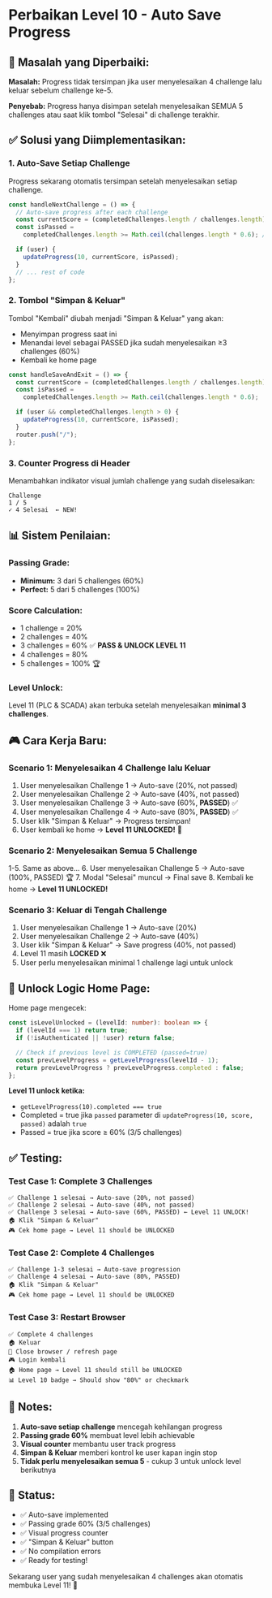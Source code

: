 # Perbaikan Level 10 - Auto Save Progress

## 🔧 Masalah yang Diperbaiki:

**Masalah:** Progress tidak tersimpan jika user menyelesaikan 4 challenge lalu keluar sebelum challenge ke-5.

**Penyebab:** Progress hanya disimpan setelah menyelesaikan SEMUA 5 challenges atau saat klik tombol "Selesai" di challenge terakhir.

## ✅ Solusi yang Diimplementasikan:

### 1. **Auto-Save Setiap Challenge**

Progress sekarang otomatis tersimpan setelah menyelesaikan setiap challenge.

```typescript
const handleNextChallenge = () => {
  // Auto-save progress after each challenge
  const currentScore = (completedChallenges.length / challenges.length) * 100;
  const isPassed =
    completedChallenges.length >= Math.ceil(challenges.length * 0.6); // 60% = 3/5 challenges

  if (user) {
    updateProgress(10, currentScore, isPassed);
  }
  // ... rest of code
};
```

### 2. **Tombol "Simpan & Keluar"**

Tombol "Kembali" diubah menjadi "Simpan & Keluar" yang akan:

- Menyimpan progress saat ini
- Menandai level sebagai PASSED jika sudah menyelesaikan ≥3 challenges (60%)
- Kembali ke home page

```typescript
const handleSaveAndExit = () => {
  const currentScore = (completedChallenges.length / challenges.length) * 100;
  const isPassed =
    completedChallenges.length >= Math.ceil(challenges.length * 0.6);

  if (user && completedChallenges.length > 0) {
    updateProgress(10, currentScore, isPassed);
  }
  router.push("/");
};
```

### 3. **Counter Progress di Header**

Menambahkan indikator visual jumlah challenge yang sudah diselesaikan:

```
Challenge
1 / 5
✓ 4 Selesai  ← NEW!
```

## 📊 Sistem Penilaian:

### **Passing Grade:**

- **Minimum:** 3 dari 5 challenges (60%)
- **Perfect:** 5 dari 5 challenges (100%)

### **Score Calculation:**

- 1 challenge = 20%
- 2 challenges = 40%
- 3 challenges = 60% ✅ **PASS & UNLOCK LEVEL 11**
- 4 challenges = 80%
- 5 challenges = 100% 🏆

### **Level Unlock:**

Level 11 (PLC & SCADA) akan terbuka setelah menyelesaikan **minimal 3 challenges**.

## 🎮 Cara Kerja Baru:

### **Scenario 1: Menyelesaikan 4 Challenge lalu Keluar**

1. User menyelesaikan Challenge 1 → Auto-save (20%, not passed)
2. User menyelesaikan Challenge 2 → Auto-save (40%, not passed)
3. User menyelesaikan Challenge 3 → Auto-save (60%, **PASSED**) ✅
4. User menyelesaikan Challenge 4 → Auto-save (80%, **PASSED**) ✅
5. User klik "Simpan & Keluar" → Progress tersimpan!
6. User kembali ke home → **Level 11 UNLOCKED!** 🎉

### **Scenario 2: Menyelesaikan Semua 5 Challenge**

1-5. Same as above... 6. User menyelesaikan Challenge 5 → Auto-save (100%, PASSED) 🏆 7. Modal "Selesai" muncul → Final save 8. Kembali ke home → **Level 11 UNLOCKED!**

### **Scenario 3: Keluar di Tengah Challenge**

1. User menyelesaikan Challenge 1 → Auto-save (20%)
2. User menyelesaikan Challenge 2 → Auto-save (40%)
3. User klik "Simpan & Keluar" → Save progress (40%, not passed)
4. Level 11 masih **LOCKED** ❌
5. User perlu menyelesaikan minimal 1 challenge lagi untuk unlock

## 🔐 Unlock Logic Home Page:

Home page mengecek:

```typescript
const isLevelUnlocked = (levelId: number): boolean => {
  if (levelId === 1) return true;
  if (!isAuthenticated || !user) return false;

  // Check if previous level is COMPLETED (passed=true)
  const prevLevelProgress = getLevelProgress(levelId - 1);
  return prevLevelProgress ? prevLevelProgress.completed : false;
};
```

**Level 11 unlock ketika:**

- `getLevelProgress(10).completed === true`
- Completed = true jika `passed` parameter di `updateProgress(10, score, passed)` adalah `true`
- Passed = true jika score ≥ 60% (3/5 challenges)

## ✅ Testing:

### Test Case 1: Complete 3 Challenges

```
✅ Challenge 1 selesai → Auto-save (20%, not passed)
✅ Challenge 2 selesai → Auto-save (40%, not passed)
✅ Challenge 3 selesai → Auto-save (60%, PASSED) ← Level 11 UNLOCK!
🏠 Klik "Simpan & Keluar"
🎮 Cek home page → Level 11 should be UNLOCKED
```

### Test Case 2: Complete 4 Challenges

```
✅ Challenge 1-3 selesai → Auto-save progression
✅ Challenge 4 selesai → Auto-save (80%, PASSED)
🏠 Klik "Simpan & Keluar"
🎮 Cek home page → Level 11 should be UNLOCKED
```

### Test Case 3: Restart Browser

```
✅ Complete 4 challenges
🏠 Keluar
🔄 Close browser / refresh page
🎮 Login kembali
🏠 Home page → Level 11 should still be UNLOCKED
📊 Level 10 badge → Should show "80%" or checkmark
```

## 📝 Notes:

1. **Auto-save setiap challenge** mencegah kehilangan progress
2. **Passing grade 60%** membuat level lebih achievable
3. **Visual counter** membantu user track progress
4. **Simpan & Keluar** memberi kontrol ke user kapan ingin stop
5. **Tidak perlu menyelesaikan semua 5** - cukup 3 untuk unlock level berikutnya

## 🚀 Status:

- ✅ Auto-save implemented
- ✅ Passing grade 60% (3/5 challenges)
- ✅ Visual progress counter
- ✅ "Simpan & Keluar" button
- ✅ No compilation errors
- ✅ Ready for testing!

Sekarang user yang sudah menyelesaikan 4 challenges akan otomatis membuka Level 11! 🎉
